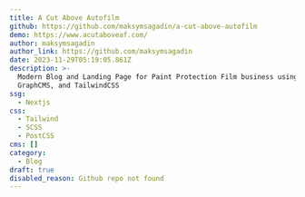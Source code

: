 ```yaml
---
title: A Cut Above Autofilm
github: https://github.com/maksymsagadin/a-cut-above-autofilm
demo: https://www.acutaboveaf.com/
author: maksymsagadin
author_link: https://github.com/maksymsagadin
date: 2023-11-29T05:19:05.861Z
description: >-
  Modern Blog and Landing Page for Paint Protection Film business using Next.js,
  GraphCMS, and TailwindCSS
ssg:
  - Nextjs
css:
  - Tailwind
  - SCSS
  - PostCSS
cms: []
category:
  - Blog
draft: true
disabled_reason: Github repo not found
---
```

